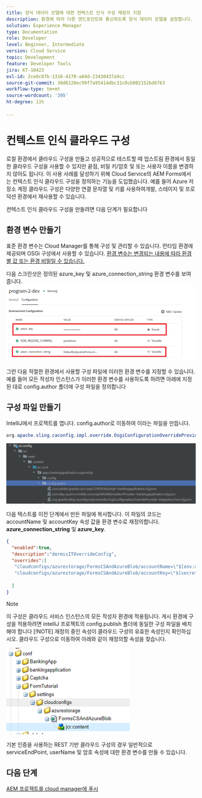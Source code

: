 ```yaml
---
title: 양식 데이터 모델에 대한 컨텍스트 인식 구성 재정의 지원
description: 환경에 따라 다른 엔드포인트와 통신하도록 양식 데이터 모델을 설정합니다.
solution: Experience Manager
type: Documentation
role: Developer
level: Beginner, Intermediate
version: Cloud Service
topic: Development
feature: Developer Tools
jira: KT-10423
exl-id: 2ce0c07b-1316-4170-a84d-23430437a9cc
source-git-commit: 30d6120ec99f7a95414dbc31c0cb002152bd6763
workflow-type: tm+mt
source-wordcount: '395'
ht-degree: 11%

---
```


# 컨텍스트 인식 클라우드 구성

로컬 환경에서 클라우드 구성을 만들고 성공적으로 테스트할 때 업스트림 환경에서 동일한 클라우드 구성을 사용할 수 있지만 끝점, 비밀 키/암호 및 또는 사용자 이름을 변경하지 않아도 됩니다. 이 사용 사례를 달성하기 위해 Cloud Service의 AEM Forms에서는 컨텍스트 인식 클라우드 구성을 정의하는 기능을 도입했습니다.
예를 들어 Azure 저장소 계정 클라우드 구성은 다양한 연결 문자열 및 키를 사용하여개발, 스테이지 및 프로덕션 환경에서 재사용할 수 있습니다.

컨텍스트 인식 클라우드 구성을 만들려면 다음 단계가 필요합니다

## 환경 변수 만들기

표준 환경 변수는 Cloud Manager를 통해 구성 및 관리할 수 있습니다. 런타임 환경에 제공되며 OSGi 구성에서 사용할 수 있습니다. [환경 변수는 변경되는 내용에 따라 환경별 값 또는 환경 비밀일 수 있습니다.](https://experienceleague.adobe.com/docs/experience-manager-cloud-service/content/implementing/using-cloud-manager/environment-variables.html?lang=en)



다음 스크린샷은 정의된 azure_key 및 azure_connection_string 환경 변수를 보여 줍니다.
![environment_variables](assets/environment-variables.png)

그런 다음 적절한 환경에서 사용할 구성 파일에 이러한 환경 변수를 지정할 수 있습니다. 예를 들어 모든 작성자 인스턴스가 이러한 환경 변수를 사용하도록 하려면 아래에 지정된 대로 config.author 폴더에 구성 파일을 정의합니다

## 구성 파일 만들기

IntelliJ에서 프로젝트를 엽니다. config.author로 이동하여 이라는 파일을 만듭니다.

```java
org.apache.sling.caconfig.impl.override.OsgiConfigurationOverrideProvider-integrationTest.cfg.json
```

![config.author](assets/config-author.png)

다음 텍스트를 이전 단계에서 만든 파일에 복사합니다. 이 파일의 코드는 accountName 및 accountKey 속성 값을 환경 변수로 재정의합니다. **azure_connection_string** 및 **azure_key**.

```json
{
  "enabled":true,
  "description":"dermisITOverrideConfig",
  "overrides":[
   "cloudconfigs/azurestorage/FormsCSAndAzureBlob/accountName=\"$[env:azure_connection_string]\"",
   "cloudconfigs/azurestorage/FormsCSAndAzureBlob/accountKey=\"$[secret:azure_key]\""

  ]
}
```

>[!NOTE]
>
>이 구성은 클라우드 서비스 인스턴스의 모든 작성자 환경에 적용됩니다. 게시 환경에 구성을 적용하려면 intelliJ 프로젝트의 config.publish 폴더에 동일한 구성 파일을 배치해야 합니다
>[!NOTE]
> 재정의 중인 속성이 클라우드 구성의 유효한 속성인지 확인하십시오. 클라우드 구성으로 이동하여 아래와 같이 재정의할 속성을 찾습니다.

![cloud-config-property](assets/cloud-config-properties.png)

기본 인증을 사용하는 REST 기반 클라우드 구성의 경우 일반적으로 serviceEndPoint, userName 및 암호 속성에 대한 환경 변수를 만들 수 있습니다.

## 다음 단계

[AEM 프로젝트를 cloud manager에 푸시](./push-project-to-cloud-manager-git.md)
